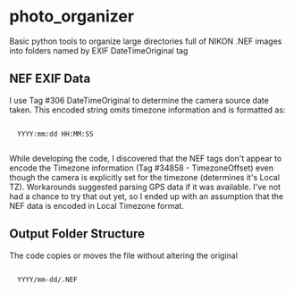 # photo_organizer

Basic python tools to organize large directories full of NIKON .NEF images into folders named by EXIF DateTimeOriginal tag

## NEF EXIF Data
I use Tag #306 DateTimeOriginal to determine the camera source date taken.  This encoded string omits timezone information and is formatted as:

  <code>
  YYYY:mm:dd HH:MM:SS
  </code>
  
While developing the code, I discovered that the NEF tags don't appear to encode the Timezone information (Tag #34858 - TimezoneOffset)
even though the camera is explicitly set for the timezone (determines it's Local TZ).  Workarounds suggested parsing GPS data if it was available.  I've not had a chance to try that out yet, so I ended up with an 
assumption that the NEF data is encoded in Local Timezone format.

## Output Folder Structure
The code copies or moves the file without altering the original

  <code>
  YYYY/mm-dd/<original-filename>.NEF
  </code>
